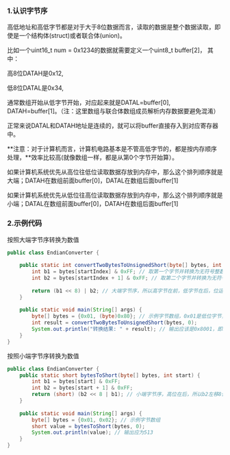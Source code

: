 ### 1.认识字节序
高低地址和高低字节都是对于大于8位数据而言，读取的数据是整个数据读取，即使是一个结构体(struct)或者联合体(union)。

比如一个uint16_t num = 0x1234的数据就需要定义一个uint8_t buffer[2]， 其中：

高8位DATAH是0x12,

低8位DATAL是0x34,


通常数组开始从低字节开始，对应起来就是DATAL=buffer[0], DATAH=buffer[1]。（注：这里数组与联合体数组成员解析内存数据要避免混淆）

正常来说DATAL和DATAH地址是连续的，就可以将buffer直接存入到对应寄存器中。


**注意：对于计算机而言，计算机电路基本是不管高低字节的，都是按内存顺序处理，**效率比较高(就像数组一样，都是从第0个字节开始算）。

如果计算机系统优先从高位往低位读取数据存放到内存中，那么这个排列顺序就是大端；DATAH在数组前面buffer[0]，DATAL在数组后面buffer[1]

如果计算机系统优先从低位往高位读取数据存放到内存中，那么这个排列顺序就是小端；DATAL在数组前面buffer[0]，DATAH在数组后面buffer[1]


### 2.示例代码
按照大端字节序转换为数值

```java
public class EndianConverter {
 
    public static int convertTwoBytesToUnsignedShort(byte[] bytes, int startIndex) {
        int b1 = bytes[startIndex] & 0xFF; // 取第一个字节并转换为无符号整数
        int b2 = bytes[startIndex + 1] & 0xFF; // 取第二个字节并转换为无符号整数
 
        return (b1 << 8) | b2; // 大端字节序，所以高字节在前，低字节在后，位运算实现组合
    }
 
    public static void main(String[] args) {
        byte[] bytes = {0x01, (byte)0x80}; // 示例字节数组，0x01是低位字节，(byte)0x80是高位字节
        int result = convertTwoBytesToUnsignedShort(bytes, 0);
        System.out.println("转换结果: " + result); // 输出应该是0x8001，即32769
    }
}
```



按照小端字节序转换为数值

```java
public class EndianConverter {
    public static short bytesToShort(byte[] bytes, int start) {
        int b1 = bytes[start] & 0xFF;
        int b2 = bytes[start + 1] & 0xFF;
        return (short) (b2 << 8 | b1); // 小端字节序，高位在后，所以b2左移8位
    }
 
    public static void main(String[] args) {
        byte[] bytes = {0x01, 0x02}; // 示例字节数组
        short value = bytesToShort(bytes, 0);
        System.out.println(value); // 输出应为513
    }
}
```

